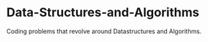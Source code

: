 # Data-Structures-and-Algorithms

Coding problems that revolve around Datastructures and Algorithms.
